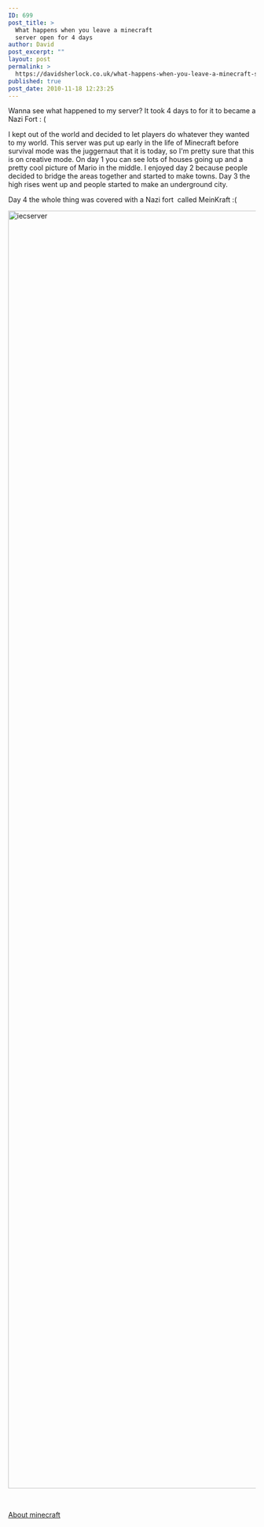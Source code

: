```yaml
---
ID: 699
post_title: >
  What happens when you leave a minecraft
  server open for 4 days
author: David
post_excerpt: ""
layout: post
permalink: >
  https://davidsherlock.co.uk/what-happens-when-you-leave-a-minecraft-server-open-for-4-days/
published: true
post_date: 2010-11-18 12:23:25
---
```

Wanna see what happened to my server? It took 4 days to for it to became a Nazi Fort : (

I kept out of the world and decided to let players do whatever they wanted to my world. This server was put up early in the life of Minecraft before survival mode was the juggernaut that it is today, so I'm pretty sure that this is on creative mode. On day 1 you can see lots of houses going up and a pretty cool picture of Mario in the middle. I enjoyed day 2 because people decided to bridge the areas together and started to make towns. Day 3 the high rises went up and people started to make an underground city.

Day 4 the whole thing was covered with a Nazi fort  called MeinKraft :(

<a href="http://davidsherlock.co.uk/wp-content/uploads/2010/11/iecserver.png"><img class="aligncenter size-full wp-image-711" alt="iecserver" src="http://davidsherlock.co.uk/wp-content/uploads/2010/11/iecserver.png" width="1200" height="2600" /></a>

&nbsp;

<a href="http://minecraft.net">About minecraft</a>